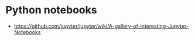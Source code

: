 # Python notebooks

- https://github.com/jupyter/jupyter/wiki/A-gallery-of-interesting-Jupyter-Notebooks
